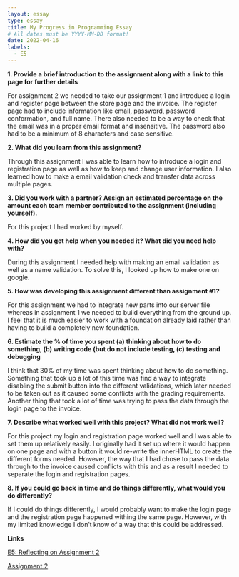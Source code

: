 ```yaml
---
layout: essay
type: essay
title: My Progress in Programming Essay
# All dates must be YYYY-MM-DD format!
date: 2022-04-16
labels:
  - E5
---
```


**1.	Provide a brief introduction to the assignment along with a link to this page for further details**

For assignment 2 we needed to take our assignment 1 and introduce a login and register page between the store page and the invoice. The register page had to include information like email, password, password conformation, and full name. There also needed to be a way to check that the email was in a proper email format and insensitive. The password also had to be a minimum of 8 characters and case sensitive. 

**2.	What did you learn from this assignment?**

Through this assignment I was able to learn how to introduce a login and registration page as well as how to keep and change user information. I also learned how to make a email validation check and transfer data across multiple pages. 

**3.	Did you work with a partner? Assign an estimated percentage on the amount each team member contributed to the assignment (including yourself).**

For this project I had worked by myself. 

**4.	How did you get help when you needed it? What did you need help with?**

During this assignment I needed help with making an email validation as well as a name validation. To solve this, I looked up how to make one on google.

**5.	How was developing this assignment different than assignment #1?**

For this assignment we had to integrate new parts into our server file whereas in assignment 1 we needed to build everything from the ground up. I feel that it is much easier to work with a foundation already laid rather than having to build a completely new foundation.

**6.	Estimate the % of time you spent (a) thinking about how to do something, (b) writing code (but do not include testing, (c) testing and debugging**

I think that 30% of my time was spent thinking about how to do something. Something that took up a lot of this time was find a way to integrate disabling the submit button into the different validations, which later needed to be taken out as it caused some conflicts with the grading requirements. Another thing that took a lot of time was trying to pass the data through the login page to the invoice. 

**7.	Describe what worked well with this project? What did not work well?**

For this project my login and registration page worked well and I was able to set them up relatively easily. I originally had it set up where it would happen on one page and with a button it would re-write the innerHTML to create the different forms needed. However, the way that I had chose to pass the data through to the invoice caused conflicts with this and as a result I needed to separate the login and registration pages. 

**8.	If you could go back in time and do things differently, what would you do differently?**

If I could do things differently, I would probably want to make the login page and the registration page happened withing the same page. However, with my limited knowledge I don’t know of a way that this could be addressed.

**Links**

[E5: Reflecting on Assignment 2](https://dport96.github.io/ITM352/morea/150.Assignment2/experience-Assignment2_retrospective.html)

[Assignment 2](https://dport96.github.io/ITM352/morea/150.Assignment2/experience-Assignment2.html)
